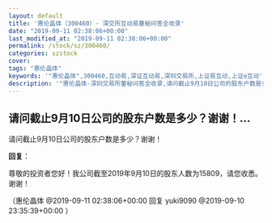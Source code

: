 ```yaml
---
layout: default
title: '惠伦晶体（300460）- 深交所互动易董秘问答全收录'
date: "2019-09-11 02:38:06+00:00"
last_modified_at: "2019-09-11 02:38:06+00:00"
permalink: /stock/sz/300460/
categories: szstock
cover: 
tags: "惠伦晶体"
keywords: '"惠伦晶体",300460,互动易,深证互动易,深圳交易所,上证易互动,上证e互动'
description: '"惠伦晶体-深圳交易所董秘问答全收录,请问截止9月10日公司的股东户数是多少？谢谢！"'
---
```


## 请问截止9月10日公司的股东户数是多少？谢谢！...

请问截止9月10日公司的股东户数是多少？谢谢！

**回复**：

尊敬的投资者您好！我公司截至2019年9月10日的股东人数为15809，请您收悉。谢谢！ 

（惠伦晶体  @2019-09-11 02:38:06+00:00 回复 yuki9090  @2019-09-10 23:35:39+00:00 ）

